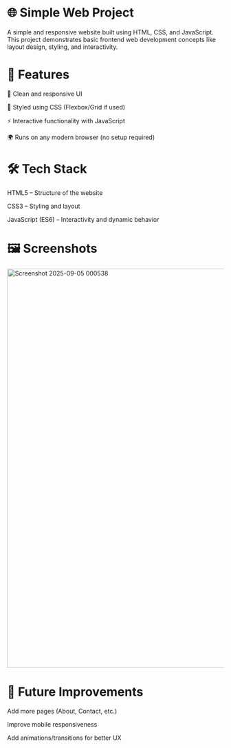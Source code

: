 # 🌐 Simple Web Project

A simple and responsive website built using HTML, CSS, and JavaScript. This project demonstrates basic frontend web development concepts like layout design, styling, and interactivity.

# 🚀 Features

📄 Clean and responsive UI

🎨 Styled using CSS (Flexbox/Grid if used)

⚡ Interactive functionality with JavaScript

🌍 Runs on any modern browser (no setup required)

# 🛠️ Tech Stack

HTML5 – Structure of the website

CSS3 – Styling and layout

JavaScript (ES6) – Interactivity and dynamic behavior

# 🖼️ Screenshots
<img width="1912" height="927" alt="Screenshot 2025-09-05 000538" src="https://github.com/user-attachments/assets/ace1260f-0716-4709-867c-19f0f096a797" />

# 🔮 Future Improvements

Add more pages (About, Contact, etc.)

Improve mobile responsiveness

Add animations/transitions for better UX
